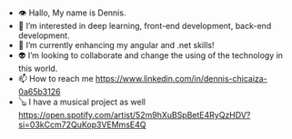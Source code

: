 - 👁 Hallo, My name is Dennis.
- 👀 I’m interested in deep learning, front-end development, back-end development.
- 🌱 I’m currently enhancing my angular and .net skills!
- 👽 I’m looking to collaborate and change the using of the technology in this world.
- 📫 How to reach me https://www.linkedin.com/in/dennis-chicaiza-0a65b3126
- 🪕 I have a musical project as well https://open.spotify.com/artist/52m9hXuBSpBetE4RyQzHDV?si=03kCcm72QuKop3VEMmsE4Q

<!---
Dennis19075/Dennis19075 is a ✨ special ✨ repository because its `README.md` (this file) appears on your GitHub profile.
You can click the Preview link to take a look at your changes.
--->
